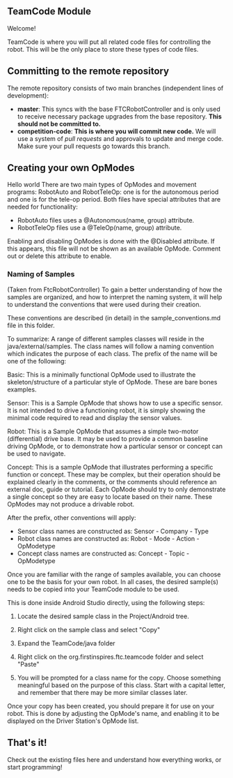 ## TeamCode Module

Welcome!

TeamCode is where you will put all related code files for controlling the robot. This will be the 
only place to store these types of code files.

## Committing to the remote repository
The remote repository consists of two main branches (independent lines of development):
- **master**: This syncs with the base FTCRobotController and is only used to receive necessary
  package upgrades from the base repository. **This should not be committed to.**
- **competition-code**: **This is where you will commit new code.** We will use a system of *pull 
  requests* and approvals to update and merge code. Make sure your pull requests go towards this branch.

## Creating your own OpModes

Hello world
There are two main types of OpModes and movement programs: RobotAuto and RobotTeleOp: one is for the
autonomous period and one is for the tele-op period. Both files have special attributes that are
needed for functionality:
- RobotAuto files uses a @Autonomous(name, group) attribute.
- RobotTeleOp files use a @TeleOp(name, group) attribute.

Enabling and disabling OpModes is done with the @Disabled attribute. If this appears, this file
will not be shown as an available OpMode. Comment out or delete this attribute to enable.

### Naming of Samples

(Taken from FtcRobotController)
To gain a better understanding of how the samples are organized, and how to interpret the
naming system, it will help to understand the conventions that were used during their creation.

These conventions are described (in detail) in the sample_conventions.md file in this folder.

To summarize: A range of different samples classes will reside in the java/external/samples.
The class names will follow a naming convention which indicates the purpose of each class.
The prefix of the name will be one of the following:

Basic:  	This is a minimally functional OpMode used to illustrate the skeleton/structure
            of a particular style of OpMode.  These are bare bones examples.

Sensor:    	This is a Sample OpMode that shows how to use a specific sensor.
            It is not intended to drive a functioning robot, it is simply showing the minimal code
            required to read and display the sensor values.

Robot:	    This is a Sample OpMode that assumes a simple two-motor (differential) drive base.
            It may be used to provide a common baseline driving OpMode, or
            to demonstrate how a particular sensor or concept can be used to navigate.

Concept:	This is a sample OpMode that illustrates performing a specific function or concept.
            These may be complex, but their operation should be explained clearly in the comments,
            or the comments should reference an external doc, guide or tutorial.
            Each OpMode should try to only demonstrate a single concept so they are easy to
            locate based on their name.  These OpModes may not produce a drivable robot.

After the prefix, other conventions will apply:

* Sensor class names are constructed as:    Sensor - Company - Type
* Robot class names are constructed as:     Robot - Mode - Action - OpModetype
* Concept class names are constructed as:   Concept - Topic - OpModetype

Once you are familiar with the range of samples available, you can choose one to be the
basis for your own robot.  In all cases, the desired sample(s) needs to be copied into
your TeamCode module to be used.

This is done inside Android Studio directly, using the following steps:

 1) Locate the desired sample class in the Project/Android tree.

 2) Right click on the sample class and select "Copy"

 3) Expand the TeamCode/java folder

 4) Right click on the org.firstinspires.ftc.teamcode folder and select "Paste"

 5) You will be prompted for a class name for the copy.
    Choose something meaningful based on the purpose of this class.
    Start with a capital letter, and remember that there may be more similar classes later.

Once your copy has been created, you should prepare it for use on your robot.
This is done by adjusting the OpMode's name, and enabling it to be displayed on the
Driver Station's OpMode list.

## That's it!
Check out the existing files here and understand how everything works, or start programming!